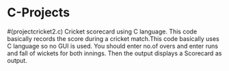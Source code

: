 # C-Projects
#(projectcricket2.c)
Cricket scorecard using C language.
This code basically records the score during a cricket match.This code basically uses C language so no GUI is used.
You should enter no.of overs and enter runs and fall of wickets for both innings.
Then the output displays a Scorecard as output.
